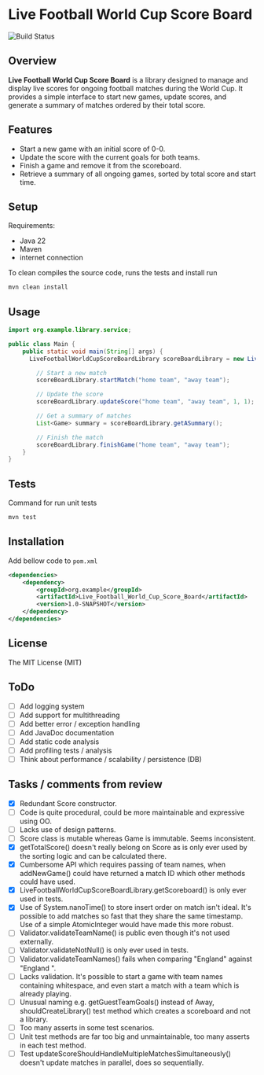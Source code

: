 # Live Football World Cup Score Board

![Build Status](https://github.com/ghost000/Live_Football_World_Cup_Score_Board/actions/workflows/java-ci.yml/badge.svg)

## Overview

**Live Football World Cup Score Board** is a library designed to manage and display live scores for ongoing football matches during the World Cup. It provides a simple interface to start new games, update scores, and generate a summary of matches ordered by their total score.

## Features

- Start a new game with an initial score of 0-0.
- Update the score with the current goals for both teams.
- Finish a game and remove it from the scoreboard.
- Retrieve a summary of all ongoing games, sorted by total score and start time.

## Setup

Requirements:
- Java 22
- Maven
- internet connection

To clean compiles the source code, runs the tests and install run 

```bash
mvn clean install
```

## Usage

```java
import org.example.library.service;

public class Main {
    public static void main(String[] args) {
      LiveFootballWorldCupScoreBoardLibrary scoreBoardLibrary = new LiveFootballWorldCupScoreBoardLibrary();

        // Start a new match
        scoreBoardLibrary.startMatch("home team", "away team");

        // Update the score
        scoreBoardLibrary.updateScore("home team", "away team", 1, 1);

        // Get a summary of matches
        List<Game> summary = scoreBoardLibrary.getASummary();

        // Finish the match
        scoreBoardLibrary.finishGame("home team", "away team");
    }
}
```
## Tests

Command for run unit tests

```bash
mvn test
```

## Installation
Add bellow code to `pom.xml`

```xml
<dependencies>
    <dependency>
        <groupId>org.example</groupId>
        <artifactId>Live_Football_World_Cup_Score_Board</artifactId>
        <version>1.0-SNAPSHOT</version>
    </dependency>
</dependencies>
```


## License
The MIT License (MIT)

## ToDo
- [ ] Add logging system
- [ ] Add support for multithreading
- [ ] Add better error / exception handling
- [ ] Add JavaDoc documentation
- [ ] Add static code analysis
- [ ] Add profiling tests / analysis
- [ ] Think about performance / scalability / persistence (DB)

## Tasks / comments from review
- [x] Redundant Score constructor.
- [ ] Code is quite procedural, could be more maintainable and expressive using OO.
- [ ] Lacks use of design patterns.
- [ ] Score class is mutable whereas Game is immutable. Seems inconsistent. 
- [x] getTotalScore() doesn't really belong on Score as is only ever used by the sorting logic and can be calculated there.
- [x] Cumbersome API which requires passing of team names, when addNewGame() could have returned a match ID which other methods could have used.
- [X] LiveFootballWorldCupScoreBoardLibrary.getScoreboard() is only ever used in tests.
- [X] Use of System.nanoTime() to store insert order on match isn't ideal. It's possible to add matches so fast that they share the same timestamp. Use of a simple AtomicInteger would have made this more robust.
- [ ] Validator.validateTeamName() is public even though it's not used externally.
- [ ] Validator.validateNotNull() is only ever used in tests.
- [ ] Validator.validateTeamNames() fails when comparing "England" against "England ".
- [ ] Lacks validation. It's possible to start a game with team names containing whitespace, and even start a match with a team which is already playing.
- [ ] Unusual naming e.g. getGuestTeamGoals() instead of Away, shouldCreateLibrary() test method which creates a scoreboard and not a library.
- [ ] Too many asserts in some test scenarios.
- [ ] Unit test methods are far too big and unmaintainable, too many asserts in each test method.
- [ ] Test updateScoreShouldHandleMultipleMatchesSimultaneously() doesn't update matches in parallel, does so sequentially.